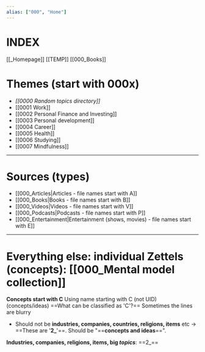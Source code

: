 ```yaml
---
alias: ["000", "Home"]
---
```

# INDEX
[[_Homepage]]
[[TEMP]]
[[000_Books]]
# Themes (start with 000x)
- *[[0000 Random topics directory]]*
- [[0001 Work]]
- [[0002 Personal Finance and Investing]]
- [[0003 Personal development]]
- [[0004 Career]]
- [[0005 Health]]
- [[0006 Studying]]
- [[0007 Mindfulness]]
___
# Sources (types)
- [[000_Articles|Articles - file names start with A]]
- [[000_Books|Books - file names start with B]] 
- [[000_Videos|Videos - file names start with V]]
- [[000_Podcasts|Podcasts - file names start with P]]
- [[000_Entertainment|Entertainment (shows, movies) - file names start with E]]
___
# Everything else: individual Zettels (concepts): [[000_Mental model collection]]
**Concepts start with C**
Using name starting with C (not UID)
(concepts/ideas)
==What can be classified as 'C'?== Sometimes the lines are blurry
- Should not be **industries, companies, countries, religions, items** etc → ==These are '**2_**'==. Should be "==**concepts and ideas**==". 

**Industries, companies, religions, items, big *topics***: ==2_==

